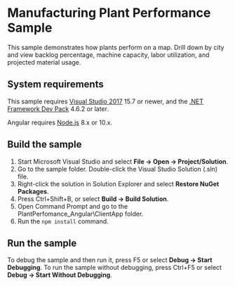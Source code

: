 # Manufacturing Plant Performance Sample

This sample demonstrates how plants perform on a map. Drill down by city 
and view backlog percentage, machine capacity, labor utilization, and projected material usage.

## System requirements

This sample requires
[Visual Studio 2017](https://visualstudio.microsoft.com/vs/) 15.7 or newer, and
the [.NET Framework Dev Pack](https://www.microsoft.com/net/download) 4.6.2 or later.

Angular requires [Node.js](https://nodejs.org) 8.x or 10.x.

## Build the sample

1. Start Microsoft Visual Studio and select **File → Open →
   Project/Solution**.
2. Go to the sample folder. Double-click the Visual Studio Solution (.sln) file.
3. Right-click the solution in Solution Explorer and select **Restore NuGet
   Packages**.
4. Press Ctrl+Shift+B, or select **Build → Build Solution**.
5. Open Command Prompt and go to the PlantPerfomance_Angular\ClientApp folder.
6. Run the `npm install` command.

## Run the sample

To debug the sample and then run it, press F5 or select **Debug → Start
Debugging**. To run the sample without debugging, press Ctrl+F5 or select
**Debug → Start Without Debugging**.
